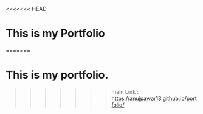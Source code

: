 <<<<<<< HEAD
# This is my Portfolio
=======
# This is my portfolio.
>>>>>>> main
Link : https://anujpawar13.github.io/portfolio/
